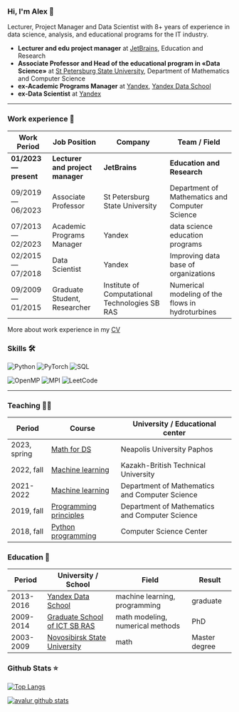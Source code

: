 ### Hi, I'm Alex 👋

Lecturer, Project Manager and Data Scientist with 8+ years of experience in data science, analysis, and educational programs for the IT industry.

- **Lecturer and edu project manager** at [JetBrains](https://www.jetbrains.com), Education and Research
- **Associate Professor and Head of the educational program in «Data Science»** at [St Petersburg State University](https://math-cs.spbu.ru/en/), Department of Mathematics and Computer Science
- **ex-Academic Programs Manager** at [Yandex](https://github.com/yandex), [Yandex Data School](https://github.com/yandexdataschool)
- **ex-Data Scientist** at [Yandex](https://github.com/yandex)

---

### Work experience 👔

| Work Period                | Job Position              | Company        | Team / Field                    |
| -------------------------- | ---------------------     | -------------- | ------------------------------- |
| **01/2023 — present**      | **Lecturer and project manager**   | **JetBrains** | **Education and Research** |
| 09/2019 — 06/2023          | Associate Professor       | St Petersburg State University | Department of Mathematics and Computer Science |
| 07/2013 — 02/2023          | Academic Programs Manager | Yandex |  data science education programs |
| 02/2015 — 07/2018          | Data Scientist            | Yandex                     | Improving data base of organizations |
| 09/2009 — 01/2015          | Graduate Student, Researcher | Institute of Computational Technologies SB RAS |  Numerical modeling of the flows in hydroturbines |

More about work experience in my [CV](https://github.com/avalur/cv/blob/master/avalur_cv_en_one_page.pdf)

### Skills 🛠️

![Python](https://img.shields.io/badge/Python-Experienced-_.svg?logo=python)
![PyTorch](https://img.shields.io/badge/PyTorch-User-_.svg?logo=pytorch)
![SQL](https://img.shields.io/badge/SQL-Experienced-_.svg?logo=SQL)

<!-- ![Java](https://img.shields.io/badge/Java-Basic-_.svg?logo=java) -->
![OpenMP](https://img.shields.io/badge/OpenMP-Basic-_.svg?logo=OpenMP)
![MPI](https://img.shields.io/badge/MPI-Basic-_.svg?logo=MPI)
![LeetCode](https://img.shields.io/badge/LeetCode-Solver-_.svg?logo=LeetCode&logoColor=#d16c06)

---

### Teaching 👨‍🏫️

| Period                | Course              | University / Educational center |
| --------------------- | ------------------- | ---------------------- |
| 2023, spring          | [Math for DS](https://github.com/avalur/math_for_ds)| Neapolis University Paphos|
| 2022, fall            | [Machine learning](https://github.com/avalur/ml-course-kbtu)| Kazakh-British Technical University|
| 2021-2022             | [Machine learning](https://github.com/spbu-math-cs/ml-course)| Department of Mathematics and Computer Science|
| 2019, fall            | [Programming principles](https://math-cs.spbu.ru/courses/printsipy-programmirovaniya/) | Department of Mathematics and Computer Science|
| 2018, fall            | [Python programming](https://compscicenter.ru/courses/python/nsk/2018-autumn/) | Computer Science Center|

<!-- | 2017, fall            | [Machine learning](https://compscicenter.ru/courses/machine-learning-2/nsk/2017-autumn/)| Computer Science Center| -->

### Education 📝
| Period    | University / School | Field | Result |
| --------- | ------------------- | ----- | ------ |
| 2013-2016 | [Yandex Data School](https://yandexdataschool.ru) | machine learning, programming | graduate|
| 2009-2014 | [Graduate School of ICT SB RAS](http://www.ict.nsc.ru/ru/education/postgraduate) | math modeling, numerical methods | PhD|
| 2003-2009| [Novosibirsk State University](https://english.nsu.ru/) | math | Master degree|

### Github Stats ⭐

[![Top Langs](https://github-readme-stats.vercel.app/api/top-langs/?username=avalur&layout=compact&theme=nightowl)](https://github.com/anuraghazra/github-readme-stats)

[![avalur github stats](https://github-readme-stats.vercel.app/api?username=avalur&show_icons=true&hide=prs,contribs&theme=nightowl)](https://github.com/anuraghazra/github-readme-stats)
